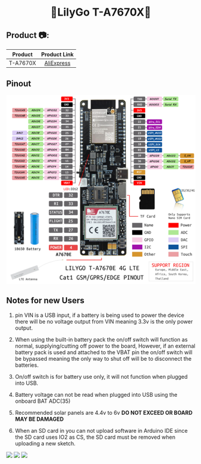 <h1 align = "center">🌟LilyGo T-A7670X🌟</h1>




<h2 align = "left">Product 📷:</h2>

| Product  |                            Product  Link                            |
| :------: | :-----------------------------------------------------------------: |
| T-A7670X | [AliExpress](https://www.aliexpress.com/item/1005003036514769.html) |

## Pinout
![](../../image/old_version.jpg)

## Notes for new Users

1. pin VIN is a USB input, if a battery is being used to power the device there will be no voltage output from VIN meaning 3.3v is the only power output.

2. When using the built-in battery pack the on/off switch will function as normal, supplying/cutting off power to the board, However, if an external battery pack is used and attached to the VBAT pin the on/off switch will be bypassed meaning the only way to shut off will be to disconnect the batteries.

3. On/off switch is for battery use only, it will not function when plugged into USB.

4. Battery voltage can not be read when plugged into USB using the onboard BAT ADC(35) 

5. Recommended solar panels are 4.4v to 6v **DO NOT EXCEED OR BOARD MAY BE DAMAGED** 

6. When an SD card in you can not upload software in Arduino IDE since the SD card uses IO2 as CS, the SD card must be removed when uploading a new sketch. 

![](image/A7670_EN_1.jpg)
![](image/A7670_EN_2.jpg)
![](image/A7670_EN_3.jpg)